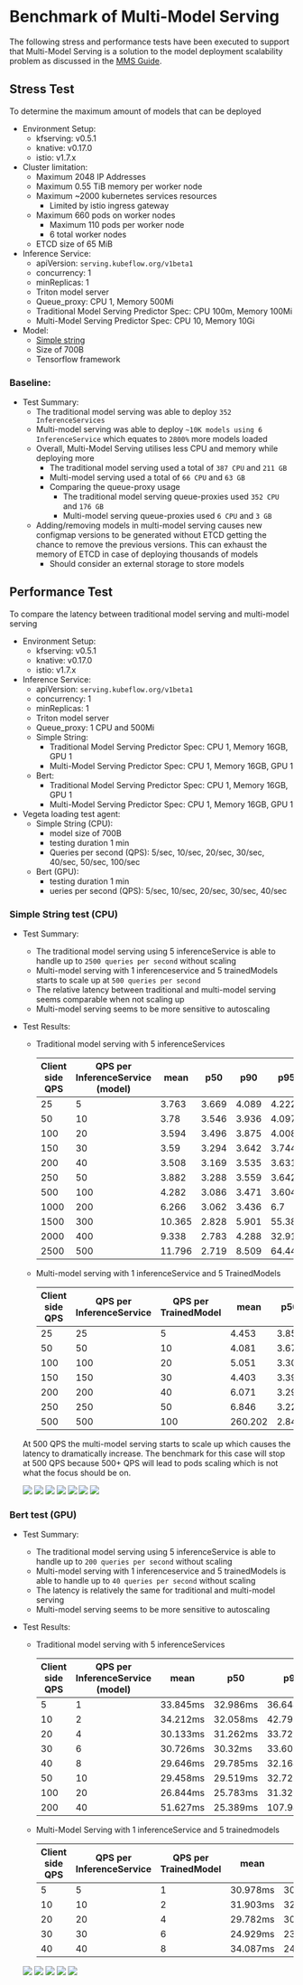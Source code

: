 # Benchmark of Multi-Model Serving

The following stress and performance tests have been executed to support that Multi-Model Serving is a solution to the model deployment scalability problem as discussed in the [MMS Guide](../../../MULTIMODELSERVING_GUIDE.md).

## Stress Test
To determine the maximum amount of models that can be deployed
- Environment Setup:
    - kfserving: v0.5.1
    - knative: v0.17.0
    - istio: v1.7.x
- Cluster limitation:
    - Maximum 2048 IP Addresses
    - Maximum 0.55 TiB memory per worker node
    - Maximum ~2000 kubernetes services resources
        - Limited by istio ingress gateway
    - Maximum 660 pods on worker nodes
        - Maximum 110 pods per worker node
        - 6 total worker nodes
    - ETCD size of 65 MiB
- Inference Service:
    - apiVersion: `serving.kubeflow.org/v1beta1`
    - concurrency: 1
    - minReplicas: 1
    - Triton model server
    - Queue_proxy: CPU 1, Memory 500Mi
    - Traditional Model Serving Predictor Spec: CPU 100m, Memory 100Mi
    - Multi-Model Serving Predictor Spec: CPU 10, Memory 10Gi
- Model:
    - [Simple string](https://github.com/triton-inference-server/server/tree/b5a5541d3252a9fb235eeea9c156eb0d2f8ab883/docs/examples/model_repository/simple_string)
    - Size of 700B
    - Tensorflow framework

### Baseline:
- Test Summary:
    - The traditional model serving was able to deploy `352 InferenceServices`
    - Multi-model serving was able to deploy `~10K models using 6 InferenceService` which equates to `2800%` more models loaded
    - Overall, Multi-Model Serving utilises less CPU and memory while deploying more
        - The traditional model serving used a total of `387 CPU` and `211 GB`
        - Multi-model serving used a total of `66 CPU` and `63 GB`
        - Comparing the queue-proxy usage
            - The traditional model serving queue-proxies used `352 CPU` and `176 GB`
            - Multi-model serving queue-proxies used `6 CPU` and `3 GB`
    - Adding/removing models in multi-model serving causes new configmap versions to be generated without ETCD getting the chance to remove the previous versions. This can exhaust the memory of ETCD in case of deploying thousands of models
        - Should consider an external storage to store models

## Performance Test
To compare the latency between traditional model serving and multi-model serving
- Environment Setup:
    - kfserving: v0.5.1
    - knative: v0.17.0
    - istio: v1.7.x
- Inference Service:
    - apiVersion: `serving.kubeflow.org/v1beta1`
    - concurrency: 1
    - minReplicas: 1
    - Triton model server
    - Queue_proxy: 1 CPU and 500Mi
    - Simple String:
        - Traditional Model Serving Predictor Spec: CPU 1, Memory 16GB, GPU 1
        - Multi-Model Serving Predictor Spec: CPU 1, Memory 16GB, GPU 1
    - Bert:
        - Traditional Model Serving Predictor Spec: CPU 1, Memory 16GB, GPU 1
        - Multi-Model Serving Predictor Spec: CPU 1, Memory 16GB, GPU 1
- Vegeta loading test agent:
    - Simple String (CPU):
        - model size of 700B
        - testing duration 1 min
        - Queries per second (QPS): 5/sec, 10/sec, 20/sec, 30/sec, 40/sec, 50/sec, 100/sec
    - Bert (GPU):
        - testing duration 1 min
        - ueries per second (QPS): 5/sec, 10/sec, 20/sec, 30/sec, 40/sec

### Simple String test (CPU)
- Test Summary:
    - The traditional model serving using 5 inferenceService is able to handle up to `2500 queries per second` without scaling
    - Multi-model serving with 1 inferenceservice and 5 trainedModels starts to scale up at `500 queries per second`
    - The relative latency between traditional and multi-model serving seems comparable when not scaling up
    - Multi-model serving seems to be more sensitive to autoscaling
- Test Results:
    - Traditional model serving with 5 inferenceServices

      | Client side QPS | QPS per InferenceService (model) | mean | p50 | p90 | p95 | p99 | max |
      | --- | --- | --- | --- | --- | --- | --- | --- |
      | 25 | 5 | 3.763 | 3.669 | 4.089 | 4.222 | 4.511 | 43.877 |
      | 50 | 10 | 3.78 | 3.546 | 3.936 | 4.097 | 6.956 | 220.716 |
      | 100 | 20 | 3.594 | 3.496 | 3.875 | 4.008 | 4.438 | 84.529 |
      | 150 | 30 | 3.59 | 3.294 | 3.642 | 3.744 | 6.191 | 260.923 |
      | 200 | 40 | 3.508 | 3.169 | 3.535 | 3.631 | 5.659 | 205.389 |
      | 250 | 50 | 3.882 | 3.288 | 3.559 | 3.642 | 9.411 | 302.492 |
      | 500 | 100 | 4.282 | 3.086 | 3.471 | 3.604 | 52.807 | 324.815 |
      | 1000 | 200 | 6.266 | 3.062 | 3.436 | 6.7 | 116.774 | 308.413 |
      | 1500 | 300 | 10.365 | 2.828 | 5.901 | 55.38 | 183.41 | 1039 |
      | 2000 | 400 | 9.338 | 2.783 | 4.288 | 32.912 | 178.837 | 1058 |
      | 2500 | 500 | 11.796 | 2.719 | 8.509 | 64.447 | 217.911 | 1043 |

    - Multi-model serving with 1 inferenceService and 5 TrainedModels
            
        | Client side QPS | QPS per InferenceService | QPS per TrainedModel | mean | p50 | p90 | p95 | p99 | max |
        | --- | --- | --- | --- | --- | --- | --- | --- | --- |
        | 25 | 25 | 5 | 4.453 | 3.85 | 4.181 | 4.282 | 26.465 | 138.671 |
        | 50 | 50 | 10 | 4.081 | 3.676 | 3.934 | 4.048 | 11.653 | 107.775 |
        | 100 | 100 | 20 | 5.051 | 3.304 | 3.625 | 3.772 | 72.291 | 193.219 |
        | 150 | 150 | 30 | 4.403 | 3.399 | 3.684 | 3.823 | 46.981 | 119.896 |
        | 200 | 200 | 40 | 6.071 | 3.296 | 3.63 | 8.587 | 90.514 | 203.785 |
        | 250 | 250 | 50 | 6.846 | 3.223 | 3.575 | 23.825 | 100.167 | 351.26 |
        | 500 | 500 | 100 | 260.202 | 2.846 | 1298| 2025| 2241| 2475 |

    At 500 QPS the multi-model serving starts to scale up which causes the latency to dramatically increase. The benchmark for this case will stop at 500 QPS because 500+ QPS will lead to pods scaling which is not what the focus should be on.

    ![](./plots/simple_string_25_qps_cpu.png)
    ![](./plots/simple_string_50_qps_cpu.png)
    ![](./plots/simple_string_100_qps_cpu.png)
    ![](./plots/simple_string_150_qps_cpu.png)
    ![](./plots/simple_string_200_qps_cpu.png)
    ![](./plots/simple_string_250_qps_cpu.png)
    ![](./plots/simple_string_500_qps_cpu.png)

### Bert test (GPU)
- Test Summary:
    - The traditional model serving using 5 inferenceService is able to handle up to `200 queries per second` without scaling
    - Multi-model serving with 1 inferenceservice and 5 trainedModels is able to handle up to `40 queries per second` without scaling
    - The latency is relatively the same for traditional and multi-model serving
    - Multi-model serving seems to be more sensitive to autoscaling
- Test Results:
    - Traditional model serving with 5 inferenceServices

      | Client side QPS | QPS per InferenceService (model) | mean | p50 | p90 | p95 | p99 | max |
      | --- | --- | --- | --- | --- | --- | --- | --- |
      | 5 | 1 | 33.845ms | 32.986ms | 36.644ms | 41.596ms | 100.959ms | 131.195ms |
      | 10 | 2 | 34.212ms | 32.058ms | 42.791ms | 55.192ms | 89.832ms | 154.485ms |
      | 20 | 4 | 30.133ms | 31.262ms | 33.721ms | 35.142ms | 40.981ms | 102.801ms |
      | 30 | 6 | 30.726ms | 30.32ms | 33.607ms | 37.405ms | 64.624ms | 700.839ms |
      | 40 | 8 | 29.646ms | 29.785ms | 32.164ms | 32.856ms | 39.188ms | 792.061ms |
      | 50 | 10 | 29.458ms | 29.519ms | 32.725ms | 33.833ms | 44.221ms | 670.303ms |
      | 100 | 20 | 26.844ms | 25.783ms | 31.322ms | 32.179ms | 39.265ms | 811.652ms |
      | 200 | 40 | 51.627ms | 25.389ms | 107.946ms | 175.522ms | 321.154ms | 1.616s|
    
    - Multi-Model Serving with 1 inferenceService and 5 trainedmodels

        | Client side QPS | QPS per InferenceService | QPS per TrainedModel | mean | p50 | p90 | p95 | p99 | max |
        | --- | --- | --- | --- | --- | --- | --- | --- | --- |
        | 5 | 5 | 1 | 30.978ms | 30.195ms | 32.435ms | 52.474ms | 59.936ms | 139.195ms |
        | 10 | 10 | 2 | 31.903ms | 32.795ms | 35.105ms | 37.138ms | 48.254ms | 266.965m |
        | 20 | 20 | 4 | 29.782ms | 30.777ms | 34.452ms | 36.409ms | 46.074ms | 256.518ms |
        | 30 | 30 | 6 | 24.929ms | 23.548ms | 30.218ms | 30.935ms | 49.506ms | 205.663ms |
        | 40 | 40 | 8 | 34.087ms | 24.483ms | 50.588ms | 87.01ms | 155.853ms | 801.393ms |
    
    ![](./plots/bert_5_qps_gpu.png)
    ![](./plots/bert_10_qps_gpu.png)
    ![](./plots/bert_20_qps_gpu.png)
    ![](./plots/bert_30_qps_gpu.png)
    ![](./plots/bert_40_qps_gpu.png)
